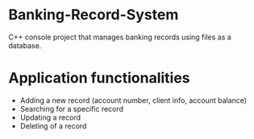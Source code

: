 # Banking-Record-System
C++ console project that manages banking records using files as a database.

# Application functionalities
* Adding a new record (account number, client info, account balance)
* Searching for a specific record
* Updating a record
* Deleting of a record
